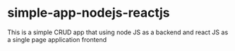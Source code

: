 # simple-app-nodejs-reactjs
This is a simple CRUD app that using node JS as a backend and react JS as a single page application frontend

